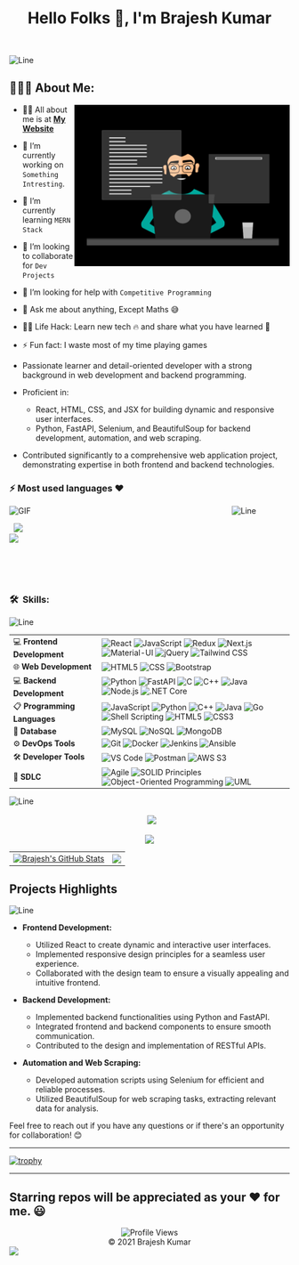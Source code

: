 <!--### Hi there! 👋

# Developer Profile - Brajesh Kumar -->
### <h1 align="center">Hello Folks 👋, I'm Brajesh Kumar</h1><br>
![Line](https://user-images.githubusercontent.com/85225156/171937799-8fc9e255-9889-4642-9c92-6df85fb86e82.gif)

## 👨🏻‍💻 About Me:

<img  src="./thoughtworks-gif_dribbble.gif" height="290px" align="right" />

- 🙋‍♂️ All about me is at **[My Website](/)**

- 🔭 I’m currently working on `Something Intresting`.

- 🌱 I’m currently learning `MERN Stack`

- 👯 I’m looking to collaborate for `Dev Projects`

- 🤔 I’m looking for help with `Competitive Programming`

- 💬 Ask me about anything, Except Maths :sweat_smile:

- 👨‍💻 Life Hack: Learn new tech :fire: and share what you have learned :tada:

- ⚡ Fun fact: I waste most of my time playing games


- Passionate learner and detail-oriented developer with a strong background in web development and backend programming.
- Proficient in:
  - React, HTML, CSS, and JSX for building dynamic and responsive user interfaces.
  - Python, FastAPI, Selenium, and BeautifulSoup for backend development, automation, and web scraping.
- Contributed significantly to a comprehensive web application project, demonstrating expertise in both frontend and backend technologies.

 <!-- ![Top Languages](https://github-readme-stats.vercel.app/api/top-langs/?username=ShrutiMishra-2002) -->
  ### :zap: Most used languages ❤️
![Line](https://user-images.githubusercontent.com/85225156/171937799-8fc9e255-9889-4642-9c92-6df85fb86e82.gif)
 <img align="left" alt="GIF" src="https://raw.githubusercontent.com/hamdan-codes/hamdan-codes/master/wave.gif" width="400px" />
<p align="left">&nbsp;  
  <img src="https://github-readme-stats.vercel.app/api/top-langs/?username=Brajesh31&layout=compact&hide=html&theme=dracula&hide_border=true"> <br>
  <img src="https://github-profile-summary-cards.vercel.app/api/cards/most-commit-language?username=Brajesh31&theme=dracula">
<!--     <img width="65%" src= "https://github-profile-summary-cards.vercel.app/api/cards/productive-time?username=Brajesh31&theme=radical&utcOffset=5">  -->
</a>
</p>

  <br><br><br>

<!--<div align="left">
  <img src="https://github-readme-stats.vercel.app/api/top-langs/?username=Brajesh31&layout=compact&theme=react&count_private=true" width="498">
</div>-->


### 🛠 &nbsp;Skills:
![Line](https://user-images.githubusercontent.com/85225156/171937799-8fc9e255-9889-4642-9c92-6df85fb86e82.gif)

<table>
  <tr>
    <td>💻 <strong>Frontend Development</strong></td>
    <td>
      <img src="https://img.shields.io/badge/React-61DAFB?style=for-the-badge&logo=react&logoColor=white" alt="React">
      <img src="https://img.shields.io/badge/JavaScript-323330?style=for-the-badge&logo=javascript&logoColor=F7DF1E" alt="JavaScript">
      <img src="https://img.shields.io/badge/Redux-764ABC?style=for-the-badge&logo=redux&logoColor=white" alt="Redux">
      <img src="https://img.shields.io/badge/Next.js-000000?style=for-the-badge&logo=next.js&logoColor=white" alt="Next.js">
      <img src="https://img.shields.io/badge/Material--UI-0081CB?style=for-the-badge&logo=material-ui&logoColor=white" alt="Material-UI">
      <img src="https://img.shields.io/badge/jQuery-0769AD?style=for-the-badge&logo=jquery&logoColor=white" alt="jQuery">
      <img src="https://img.shields.io/badge/Tailwind_CSS-38B2AC?style=for-the-badge&logo=tailwind-css&logoColor=white" alt="Tailwind CSS">
    </td>
  </tr>

  <tr>
    <td>🌐 <strong>Web Development</strong></td>
    <td>
      <img src="https://img.shields.io/badge/HTML5-E34F26?style=for-the-badge&logo=html5&logoColor=white" alt="HTML5">
      <img src="https://img.shields.io/badge/CSS-239120?&style=for-the-badge&logo=css3&logoColor=white" alt="CSS">
      <img src="https://img.shields.io/badge/Bootstrap-563D7C?style=for-the-badge&logo=bootstrap&logoColor=white" alt="Bootstrap">
    </td>
  </tr>

  <tr>
    <td>💻 <strong>Backend Development</strong></td>
    <td>
      <img src="https://img.shields.io/badge/Python-3776AB?style=for-the-badge&logo=python&logoColor=white" alt="Python">
      <img src="https://img.shields.io/badge/FastAPI-005571?style=for-the-badge&logo=fastapi&logoColor=white" alt="FastAPI">
      <img src="https://img.shields.io/badge/C-00599C?style=for-the-badge&logo=c&logoColor=white" alt="C">
      <img src="https://img.shields.io/badge/C++-00599C?style=for-the-badge&logo=c%2B%2B&logoColor=white" alt="C++">
      <img src="https://img.shields.io/badge/Java-007396?style=for-the-badge&logo=java&logoColor=white" alt="Java">
      <img src="https://img.shields.io/badge/Node.js-339933?style=for-the-badge&logo=node.js&logoColor=white" alt="Node.js">
      <img src="https://img.shields.io/badge/.NET_Core-5C2D91?style=for-the-badge&logo=.net&logoColor=white" alt=".NET Core">
    </td>
  </tr>

  <tr>
    <td>📋 <strong>Programming Languages</strong></td>
    <td>
      <img src="https://img.shields.io/badge/JavaScript-F7DF1E?style=for-the-badge&logo=javascript&logoColor=black" alt="JavaScript">
      <img src="https://img.shields.io/badge/Python-3776AB?style=for-the-badge&logo=python&logoColor=white" alt="Python">
      <img src="https://img.shields.io/badge/C%2B%2B-00599C?style=for-the-badge&logo=c%2B%2B&logoColor=white" alt="C++">
      <img src="https://img.shields.io/badge/Java-007396?style=for-the-badge&logo=java&logoColor=white" alt="Java">
      <img src="https://img.shields.io/badge/Go-00ADD8?style=for-the-badge&logo=go&logoColor=white" alt="Go">
      <img src="https://img.shields.io/badge/Shell_Scripting-4EAA25?style=for-the-badge&logo=gnu-bash&logoColor=white" alt="Shell Scripting">
      <img src="https://img.shields.io/badge/HTML5-E34F26?style=for-the-badge&logo=html5&logoColor=white" alt="HTML5">
      <img src="https://img.shields.io/badge/CSS3-1572B6?style=for-the-badge&logo=css3&logoColor=white" alt="CSS3">
    </td>
  </tr>

  <tr>
    <td>📂 <strong>Database</strong></td>
    <td>
      <img src="https://img.shields.io/badge/MySQL-005C84?style=for-the-badge&logo=mysql&logoColor=white" alt="MySQL">
      <img src="https://img.shields.io/badge/NoSQL-4479A1?style=for-the-badge&logoColor=white" alt="NoSQL">
      <img src="https://img.shields.io/badge/MongoDB-47A248?style=for-the-badge&logo=mongodb&logoColor=white" alt="MongoDB">
    </td>
  </tr>

  <tr>
    <td>⚙️ <strong>DevOps Tools</strong></td>
    <td>
      <img src="https://img.shields.io/badge/Git-F05032?style=for-the-badge&logo=git&logoColor=white" alt="Git">
      <img src="https://img.shields.io/badge/Docker-2496ED?style=for-the-badge&logo=docker&logoColor=white" alt="Docker">
      <img src="https://img.shields.io/badge/Jenkins-D24939?style=for-the-badge&logo=jenkins&logoColor=white" alt="Jenkins">
      <img src="https://img.shields.io/badge/Ansible-EE0000?style=for-the-badge&logo=ansible&logoColor=white" alt="Ansible">
    </td>
  </tr>

  <tr>
    <td>🛠️ <strong>Developer Tools</strong></td>
    <td>
      <img src="https://img.shields.io/badge/Visual_Studio_Code-007ACC?style=for-the-badge&logo=visual-studio-code&logoColor=white" alt="VS Code">
      <img src="https://img.shields.io/badge/Postman-FF6C37?style=for-the-badge&logo=postman&logoColor=white" alt="Postman">
      <img src="https://img.shields.io/badge/AWS_S3-232F3E?style=for-the-badge&logo=amazon-aws&logoColor=white" alt="AWS S3">
    </td>
  </tr>

  <tr>
    <td>📘 <strong>SDLC</strong></td>
    <td>
      <img src="https://img.shields.io/badge/Agile-0078D4?style=for-the-badge&logo=scrumalliance&logoColor=white" alt="Agile">
      <img src="https://img.shields.io/badge/SOLID_Principles-000000?style=for-the-badge&logoColor=white" alt="SOLID Principles">
      <img src="https://img.shields.io/badge/OOP-0078D4?style=for-the-badge&logoColor=white" alt="Object-Oriented Programming">
      <img src="https://img.shields.io/badge/UML-6DB33F?style=for-the-badge&logoColor=white" alt="UML">
    </td>
  </tr>
</table>
<!--## Skills

### Frontend
- ![React](https://img.shields.io/badge/React-Advanced-blue) (Proficient in building complex UI components and managing state effectively)
- ![JavaScript](https://img.shields.io/badge/JavaScript-Advanced-yellow) (Strong understanding of core concepts and modern ES6+ features)
- ![Next.js](https://img.shields.io/badge/Next.js-Intermediate-blue) (Familiar with building server-side rendered and statically generated React applications)
- ![Redux](https://img.shields.io/badge/Redux-Intermediate-yellow) (Experience in state management with Redux)

- ![HTML5](https://img.shields.io/badge/HTML5-Advanced-orange) (Proficient in semantic markup and modern HTML features)
- ![CSS3](https://img.shields.io/badge/CSS3-Advanced-blue) (Skilled in styling web pages and creating responsive layouts)
- ![Bootstrap](https://img.shields.io/badge/Bootstrap-Intermediate-blue) (Familiar with the Bootstrap framework for rapid front-end development)
- ![Material-UI](https://img.shields.io/badge/Material--UI-Intermediate-green) (Experience in implementing Material Design components in React applications)
- ![jQuery](https://img.shields.io/badge/jQuery-Intermediate-blue) (Familiarity with jQuery for DOM manipulation and event handling)
- ![Tailwind CSS](https://img.shields.io/badge/Tailwind_CSS-Beginner-green) (Basic knowledge of utility-first CSS framework)

### Backend
- ![FastAPI](https://img.shields.io/badge/FastAPI-Intermediate-green) (Experience in building fast and modern web APIs with Python)
- ![Python](https://img.shields.io/badge/Python-Advanced-blue) (Proficient in Python programming language, used for backend development)
- ![C/C++](https://img.shields.io/badge/C%2FC%2B%2B-Intermediate-blue) (Familiar with C/C++ programming languages)
- ![Java](https://img.shields.io/badge/Java-Intermediate-yellow) (Familiar with Java programming language)

### Database
- ![MySQL](https://img.shields.io/badge/MySQL-Intermediate-blue) (Experience in relational database management with MySQL)
- ![DBMS](https://img.shields.io/badge/DBMS-Intermediate-yellow) (Understanding of database management systems concepts)

### Version Control & Other Tools
- ![Git/GitHub](https://img.shields.io/badge/Git%2FGitHub-Advanced-blue) (Proficient in version control with Git and collaboration on GitHub)
- ![Linux](https://img.shields.io/badge/Linux-Intermediate-yellow) (Familiar with Linux operating system)
- ![Firebase](https://img.shields.io/badge/Firebase-Intermediate-orange) (Experience in using Firebase for backend services and hosting)-->

### :zap: GitHub Stats 📈


<!--![GitHub Stats](https://github-readme-stats.vercel.app/api?username=Brajesh31&theme=radical&show_icons=true)-->

<!--[![GitHub Streak](http://github-readme-streak-stats.herokuapp.com?user=Brajesh31&theme=dracula&date_format=j%20M%5B%20Y%5D)](https://git.io/streak-stats)-->

![Line](https://user-images.githubusercontent.com/85225156/171937799-8fc9e255-9889-4642-9c92-6df85fb86e82.gif)

<p align="center">&nbsp;
  <img align="center" src="https://github-readme-streak-stats.herokuapp.com/?user=Brajesh31&theme=radical&custom_title=streak-stats&hide_border=true&layout=compact" />
 <br><br>
  <img align="center" src="https://github-profile-summary-cards.vercel.app/api/cards/profile-details?username=Brajesh31&theme=dracula" />
</p>
<!-- <br><br><br> -->

<table>
  <tr>
    <td>
      <a href="https://github.com/Brajesh31/Brajesh31"> 
        <img align="center" src="https://github-readme-stats.vercel.app/api?username=Brajesh31&show_icons=true&line_height=27&count_private=true&title_color=ffffff&text_color=c9cacc&icon_color=2bbc8a&bg_color=1d1f21" alt="Brajesh's GitHub Stats" width="400" />
      </a>
     </td>
      <td>
      <a href="https://github.com/Brajesh31/Brajesh31.github.io">
        <img align="center" src="https://github-readme-stats.vercel.app/api/pin/?username=Brajesh31&repo=Brajesh31.github.io&title_color=ffffff&text_color=c9cacc&icon_color=2bbc8a&bg_color=1d1f21" width="400" />
      </a>
     </td>
  </tr>
</table>


## Projects Highlights
![Line](https://user-images.githubusercontent.com/85225156/171937799-8fc9e255-9889-4642-9c92-6df85fb86e82.gif)

- **Frontend Development:**
  - Utilized React to create dynamic and interactive user interfaces.
  - Implemented responsive design principles for a seamless user experience.
  - Collaborated with the design team to ensure a visually appealing and intuitive frontend.

- **Backend Development:**
  - Implemented backend functionalities using Python and FastAPI.
  - Integrated frontend and backend components to ensure smooth communication.
  - Contributed to the design and implementation of RESTful APIs.

- **Automation and Web Scraping:**
  - Developed automation scripts using Selenium for efficient and reliable processes.
  - Utilized BeautifulSoup for web scraping tasks, extracting relevant data for analysis.

Feel free to reach out if you have any questions or if there's an opportunity for collaboration! 😊

<hr>

[![trophy](https://github-profile-trophy.vercel.app/?username=Brajesh31&theme=onedark&column=8)](https://github.com/ryo-ma/github-profile-trophy)
<hr>

<h2>Starring repos will be appreciated as your ❤️ for me. 😃 </h2>

<!--<br><br><br>
 <h4 align="center">Wait!👋 don't forget to check out my social media handles <img align="center" src="images\Handshake.gif" height="30px"></h4>

<p align="center">
  <code><a href="https://bk117134@gmail.com/" target="_blank"> 
  <img src="images\Social Media\Gmail_icon_(2020).svg" alt="Gmail"  width="30px"/> </a></code>
  <code><a href="https://www.linkedin.com/in/brajesh-kumar-9b58651a8" target="_blank">
  <img align="center" src="images\Social Media\linkedin.svg" alt="linkedin" width="30px" /></a></code>  
  <code><a href="#" target="_blank">
  <img align="center" src="images\Social Media\twitter.svg" alt="Twitter" width="30px" /></a></code>
</p>
<br/>
<br /> -->

<div align="center">
    <img src="https://profile-counter.glitch.me/Brajesh31/count.svg" alt="Profile Views">
    <br>
    © 2021 Brajesh Kumar
</div>


<img src="https://raw.githubusercontent.com/Trilokia/Trilokia/379277808c61ef204768a61bbc5d25bc7798ccf1/bottom_header.svg">
